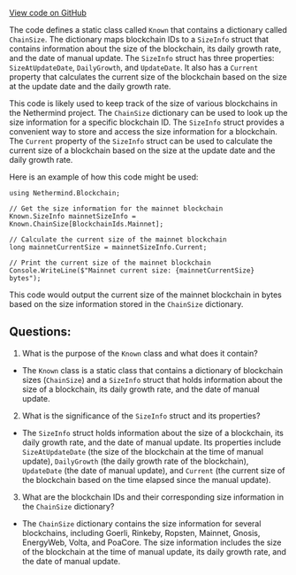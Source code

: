 [View code on GitHub](https://github.com/NethermindEth/nethermind/src/Nethermind/Nethermind.Blockchain/KnownChainSizes.cs)

The code defines a static class called `Known` that contains a dictionary called `ChainSize`. The dictionary maps blockchain IDs to a `SizeInfo` struct that contains information about the size of the blockchain, its daily growth rate, and the date of manual update. The `SizeInfo` struct has three properties: `SizeAtUpdateDate`, `DailyGrowth`, and `UpdateDate`. It also has a `Current` property that calculates the current size of the blockchain based on the size at the update date and the daily growth rate.

This code is likely used to keep track of the size of various blockchains in the Nethermind project. The `ChainSize` dictionary can be used to look up the size information for a specific blockchain ID. The `SizeInfo` struct provides a convenient way to store and access the size information for a blockchain. The `Current` property of the `SizeInfo` struct can be used to calculate the current size of a blockchain based on the size at the update date and the daily growth rate.

Here is an example of how this code might be used:

```
using Nethermind.Blockchain;

// Get the size information for the mainnet blockchain
Known.SizeInfo mainnetSizeInfo = Known.ChainSize[BlockchainIds.Mainnet];

// Calculate the current size of the mainnet blockchain
long mainnetCurrentSize = mainnetSizeInfo.Current;

// Print the current size of the mainnet blockchain
Console.WriteLine($"Mainnet current size: {mainnetCurrentSize} bytes");
```

This code would output the current size of the mainnet blockchain in bytes based on the size information stored in the `ChainSize` dictionary.
## Questions: 
 1. What is the purpose of the `Known` class and what does it contain?
- The `Known` class is a static class that contains a dictionary of blockchain sizes (`ChainSize`) and a `SizeInfo` struct that holds information about the size of a blockchain, its daily growth rate, and the date of manual update.

2. What is the significance of the `SizeInfo` struct and its properties?
- The `SizeInfo` struct holds information about the size of a blockchain, its daily growth rate, and the date of manual update. Its properties include `SizeAtUpdateDate` (the size of the blockchain at the time of manual update), `DailyGrowth` (the daily growth rate of the blockchain), `UpdateDate` (the date of manual update), and `Current` (the current size of the blockchain based on the time elapsed since the manual update).

3. What are the blockchain IDs and their corresponding size information in the `ChainSize` dictionary?
- The `ChainSize` dictionary contains the size information for several blockchains, including Goerli, Rinkeby, Ropsten, Mainnet, Gnosis, EnergyWeb, Volta, and PoaCore. The size information includes the size of the blockchain at the time of manual update, its daily growth rate, and the date of manual update.